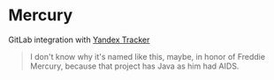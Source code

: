 # Mercury

GitLab integration with [Yandex Tracker](https://cloud.yandex.ru/services/tracker)

> I don't know why it's named like this, maybe, in honor of Freddie Mercury, because that project has Java as him had AIDS.

